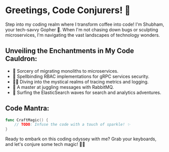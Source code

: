 # Greetings, Code Conjurers! 👋

Step into my coding realm where I transform coffee into code! I'm Shubham, your tech-savvy Gopher 🚀. When I'm not chasing down bugs or sculpting microservices, I'm navigating the vast landscapes of technology wonders.

## Unveiling the Enchantments in My Code Cauldron:

- 🚀 Sorcery of migrating monoliths to microservices.
- 🔐 Spellbinding RBAC implementations for gRPC services security.
- 🕵️‍♂️ Diving into the mystical realms of tracing metrics and logging.
- 🐰 A master at juggling messages with RabbitMQ.
- 🚀 Surfing the ElasticSearch waves for search and analytics adventures.

## Code Mantra:

```go
func CraftMagic() {
    // TODO: Infuse the code with a touch of sparkle! ✨
}
```

Ready to embark on this coding odyssey with me? Grab your keyboards, and let's conjure some tech magic! 🚀✨
